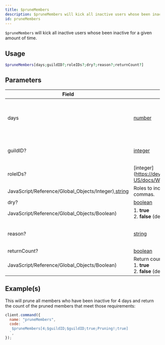 ```yaml
---
title: $pruneMembers
description: $pruneMembers will kick all inactive users whose been inactive for a given amount of time.
id: pruneMembers
---
```


`$pruneMembers` will kick all inactive users whose been inactive for a given amount of time.

## Usage

```php
$pruneMembers[days;guildID?;roleIDs?;dry?;reason?;returnCount?]
```

## Parameters

| Field                                                                                                                                          | Type                                                                                                | Description                                          | Required |
| ---------------------------------------------------------------------------------------------------------------------------------------------- | --------------------------------------------------------------------------------------------------- | ---------------------------------------------------- | :------: |
| days                                                                                                                                           | [number](https://developer.mozilla.org/en-US/docs/Web/JavaScript/Reference/Global_Objects/Number)   | Number of days to count prune for (1-30, 7 default). |   true   |
| guildID?                                                                                                                                       | [integer](https://developer.mozilla.org/en-US/docs/Web/JavaScript/Reference/Global_Objects/Integer) | Where members are going to be pruned.                |  false   |
| roleIDs?                                                                                                                                       | [integer](https://developer.mozilla.org/en-US/docs/Web/                                             |
| JavaScript/Reference/Global_Objects/Integer),[string](https://developer.mozilla.org/en-US/docs/Web/JavaScript/Reference/Global_Objects/String) | Roles to include, splitted by commas.                                                               | false                                                |
| dry?                                                                                                                                           | [boolean](https://developer.mozilla.org/en-US/docs/Web/JavaScript/Reference/Global_Objects/Boolean) |
| JavaScript/Reference/Global_Objects/Boolean)                                                                                                   | 1. **true** <br /> 2. **false** (default)                                                           | false                                                |
| reason?                                                                                                                                        | [string](https://developer.mozilla.org/en-US/docs/Web/JavaScript/Reference/Global_Objects/String)   | Reason to display in the guild's audit logs.         |  false   |
| returnCount?                                                                                                                                   | [boolean](https://developer.mozilla.org/en-US/docs/Web/JavaScript/Reference/Global_Objects/Boolean) |
| JavaScript/Reference/Global_Objects/Boolean)                                                                                                   | Return count of pruned members. <br /> 1. **true** <br /> 2. **false** (default)                    | false                                                |

## Example(s)

This will prune all members who have been inactive for 4 days and return the count of the pruned members that meet those
requirements:

```javascript
client.command({
  name: "pruneMembers",
  code: `
   $pruneMembers[4;$guildID;$guildID;true;Pruning!;true]
  `,
});
```
